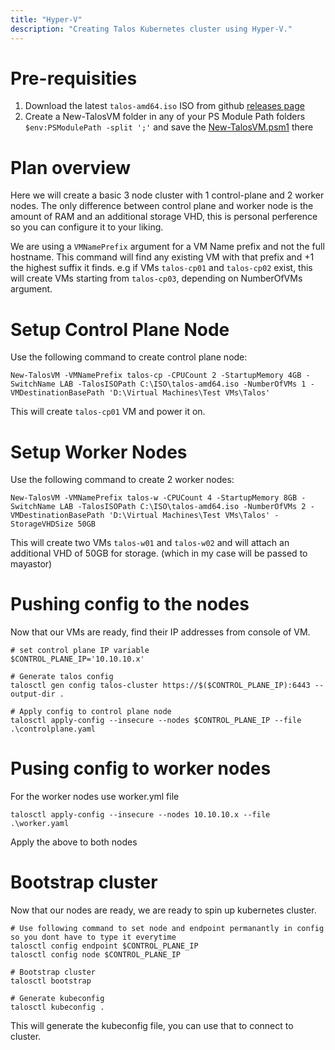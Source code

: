 ```yaml
---
title: "Hyper-V"
description: "Creating Talos Kubernetes cluster using Hyper-V."
---
```


# Pre-requisities 
1. Download the latest `talos-amd64.iso` ISO from github [releases page](https://github.com/talos-systems/talos/releases)
2. Create a New-TalosVM folder in any of your PS Module Path folders `$env:PSModulePath -split ';'` and save the [New-TalosVM.psm1](https://github.com/nebula-it/New-TalosVM/blob/main/New-TalosVM.psm1) there

# Plan overview
Here we will create a basic 3 node cluster with 1 control-plane and 2 worker nodes. The only difference between control plane and worker node is the amount of RAM and an additional storage VHD, this is personal perference so you can configure it to your liking.

We are using a `VMNamePrefix` argument for a VM Name prefix and not the full hostname. This command will find any existing VM with that prefix and +1 the highest suffix it finds. e.g if VMs `talos-cp01` and `talos-cp02` exist, this will create VMs starting from `talos-cp03`, depending on NumberOfVMs argument.

# Setup Control Plane Node
Use the following command to create control plane node:

```
New-TalosVM -VMNamePrefix talos-cp -CPUCount 2 -StartupMemory 4GB -SwitchName LAB -TalosISOPath C:\ISO\talos-amd64.iso -NumberOfVMs 1 -VMDestinationBasePath 'D:\Virtual Machines\Test VMs\Talos'
```
This will create `talos-cp01` VM and power it on.

# Setup Worker Nodes
Use the following command to create 2 worker nodes:
```
New-TalosVM -VMNamePrefix talos-w -CPUCount 4 -StartupMemory 8GB -SwitchName LAB -TalosISOPath C:\ISO\talos-amd64.iso -NumberOfVMs 2 -VMDestinationBasePath 'D:\Virtual Machines\Test VMs\Talos' -StorageVHDSize 50GB
```
This will create two VMs `talos-w01` and `talos-w02` and will attach an additional VHD of 50GB for storage. (which in my case will be passed to mayastor)

# Pushing config to the nodes
Now that our VMs are ready, find their IP addresses from console of VM.
```
# set control plane IP variable
$CONTROL_PLANE_IP='10.10.10.x'

# Generate talos config
talosctl gen config talos-cluster https://$($CONTROL_PLANE_IP):6443 --output-dir .

# Apply config to control plane node
talosctl apply-config --insecure --nodes $CONTROL_PLANE_IP --file .\controlplane.yaml
```

# Pusing config to worker nodes
For the worker nodes use worker.yml file
```
talosctl apply-config --insecure --nodes 10.10.10.x --file .\worker.yaml
```
Apply the above to both nodes

# Bootstrap cluster
Now that our nodes are ready, we are ready to spin up kubernetes cluster.
```
# Use following command to set node and endpoint permanantly in config so you dont have to type it everytime
talosctl config endpoint $CONTROL_PLANE_IP
talosctl config node $CONTROL_PLANE_IP

# Bootstrap cluster
talosctl bootstrap

# Generate kubeconfig
talosctl kubeconfig .
```

This will generate the kubeconfig file, you can use that to connect to cluster.
